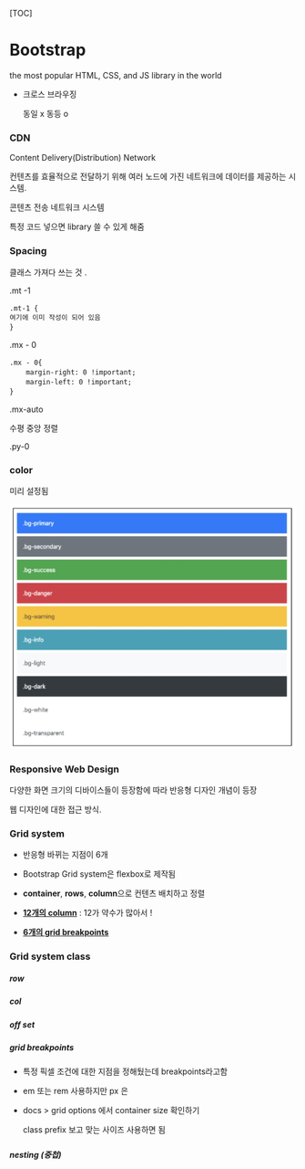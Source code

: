 [TOC]





# Bootstrap

the most popular HTML, CSS, and JS library in the world

 

- 크로스 브라우징

  동일 x 동등 o



### CDN 

Content Delivery(Distribution) Network

컨텐츠를 효율적으로 전달하기 위해 여러 노드에 가진 네트워크에 데이터를 제공하는 시스템.

콘텐츠 전송 네트워크 시스템

특정 코드 넣으면 library 쓸 수 있게 해줌



### Spacing

클래스 가져다 쓰는 것 .

.mt -1

```html
.mt-1 {
여기에 이미 작성이 되어 있음
}
```

.mx - 0

```html
.mx - 0{
	margin-right: 0 !important;
	margin-left: 0 !important;
}
```

.mx-auto

수평 중앙 정렬



.py-0





### color

미리 설정됨

![image-20210804150301094](Bootstrap.assets/image-20210804150301094.png)



### Responsive Web Design

다양한 화면 크기의 디바이스들이 등장함에 따라 반응형 디자인 개념이 등장

웹 디자인에 대한 접근 방식.



### Grid system

- 반응형 바뀌는 지점이 6개

- Bootstrap Grid system은 flexbox로 제작됨
- **container**, **rows**, **column**으로 컨텐츠 배치하고 정렬
- **<u>12개의 column</u>** : 12가 약수가 많아서 !
- **<u>6개의 grid breakpoints</u>**



### Grid system class

##### row

##### col

##### off set



##### grid breakpoints

- 특정 픽셀 조건에 대한 지점을 정해뒀는데 breakpoints라고함

- em 또는 rem 사용하지만 px 은 

- docs > grid options 에서 container size 확인하기

  class prefix 보고 맞는 사이즈 사용하면 됨



##### 

##### nesting (중첩)

